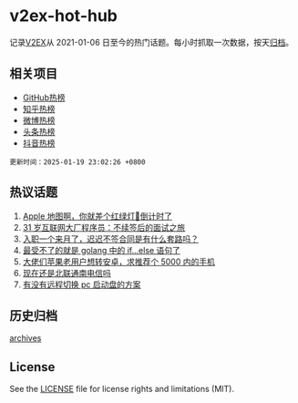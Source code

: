 # v2ex-hot-hub

 记录[V2EX](https://www.v2ex.com/)从 2021-01-06 日至今的热门话题。每小时抓取一次数据，按天[归档](archives)。
 
 ## 相关项目

- [GitHub热榜](https://github.com/it985/github-hot-hub)
- [知乎热榜](https://github.com/it985/zhihu-hot-hub)
- [微博热榜](https://github.com/it985/weibo-hot-hub)
- [头条热榜](https://github.com/it985/toutiao-hot-hub)
- [抖音热榜](https://github.com/it985/douyin-hot-hub)


 `更新时间：2025-01-19 23:02:26 +0800`

## 热议话题

1. [Apple 地图啊，你就差个红绿灯🚥倒计时了](https://www.v2ex.com/t/1106202)
1. [31 岁互联网大厂程序员：不续签后的面试之旅](https://www.v2ex.com/t/1106214)
1. [入职一个来月了，迟迟不签合同是有什么套路吗？](https://www.v2ex.com/t/1106192)
1. [最受不了的就是 golang 中的 if...else 语句了](https://www.v2ex.com/t/1106223)
1. [大佬们苹果老用户想转安卓，求推荐个 5000 内的手机](https://www.v2ex.com/t/1106195)
1. [现在还是北联通南电信吗](https://www.v2ex.com/t/1106258)
1. [有没有远程切换 pc 启动盘的方案](https://www.v2ex.com/t/1106208)

## 历史归档

[archives](archives)

## License

See the [LICENSE](LICENSE) file for license rights and limitations (MIT).
